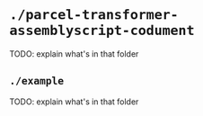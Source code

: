 # `./parcel-transformer-assemblyscript-codument`
TODO: explain what's in that folder

## `./example`
TODO: explain what's in that folder